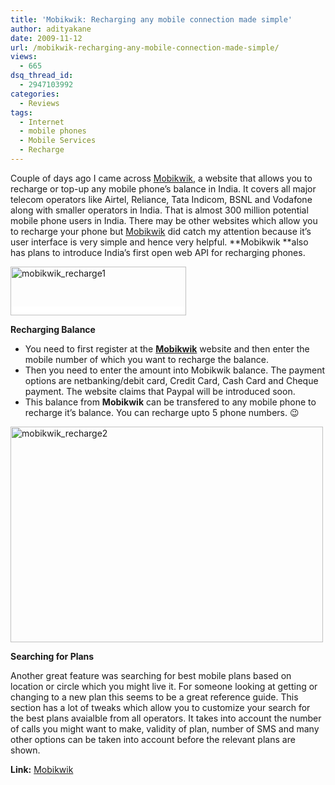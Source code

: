 ```yaml
---
title: 'Mobikwik: Recharging any mobile connection made simple'
author: adityakane
date: 2009-11-12
url: /mobikwik-recharging-any-mobile-connection-made-simple/
views:
  - 665
dsq_thread_id:
  - 2947103992
categories:
  - Reviews
tags:
  - Internet
  - mobile phones
  - Mobile Services
  - Recharge
---
```

Couple of days ago I came across <a href="http://www.mobikwik.com" onclick="_gaq.push(['_trackEvent', 'outbound-article', 'http://www.mobikwik.com', 'Mobikwik']);" >Mobikwik</a>, a website that allows you to recharge or top-up any mobile phone&#8217;s balance in India. It covers all major telecom operators like Airtel, Reliance, Tata Indicom, BSNL and Vodafone along with smaller operators in India. That is almost 300 million potential mobile phone users in India. There may be other websites which allow you to recharge your phone but <a href="http://www.mobikwik.com" onclick="_gaq.push(['_trackEvent', 'outbound-article', 'http://www.mobikwik.com', 'Mobikwik']);" >Mobikwik</a> did catch my attention because it&#8217;s user interface is very simple and hence very helpful. **Mobikwik **also has plans to introduce India&#8217;s first open web API for recharging phones.

<span style="background-color: #ffffff"><img class="alignnone size-full wp-image-16616" src="http://cdn.devilsworkshop.org/files/2009/11/mobikwik_recharge1.png" alt="mobikwik_recharge1" width="281" height="78" /></span>

**Recharging Balance**

  * You need to first register at the **<a href="http://www.mobikwik.com" onclick="_gaq.push(['_trackEvent', 'outbound-article', 'http://www.mobikwik.com', 'Mobikwik']);" >Mobikwik</a>** website and then enter the mobile number of which you want to recharge the balance.
  * Then you need to enter the amount into Mobikwik balance. The payment options are netbanking/debit card, Credit Card, Cash Card and Cheque payment. The website claims that Paypal will be introduced soon.
  * This balance from **Mobikwik** can be transfered to any mobile phone to recharge it&#8217;s balance. You can recharge upto 5 phone numbers. 😉

<img class="alignnone size-full wp-image-16618" src="http://cdn.devilsworkshop.org/files/2009/11/mobikwik_recharge2.png" alt="mobikwik_recharge2" width="500" height="345" />

**Searching for Plans**

Another great feature was searching for best mobile plans based on location or circle which you might live it. For someone looking at getting or changing to a new plan this seems to be a great reference guide. This section has a lot of tweaks which allow you to customize your search for the best plans avaialble from all operators. It takes into account the number of calls you might want to make, validity of plan, number of SMS and many other options can be taken into account before the relevant plans are shown.

**Link:** <a href="http://www.mobikwik.com" onclick="_gaq.push(['_trackEvent', 'outbound-article', 'http://www.mobikwik.com', 'Mobikwik']);" >Mobikwik</a>
